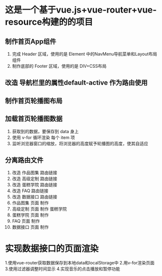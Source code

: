 # 这是一个基于vue.js+vue-router+vue-resource构建的的项目
## 制作首页App组件
1. 完成 Header 区域，使用的是 Element 中的NavMenu导航菜单和Layout布局组件
2. 制作底部的 Footer 区域，使用的是 DIV+CSS布局
## 改造 导航栏里的属性default-active 作为路由使用
## 制作首页轮播图布局
## 加载首页轮播图数据
1. 获取到的数据，要保存到 data 身上
2. 使用 v-for 循环渲染 每个 item 项
3. 监听浏览器窗口的缩放，将浏览器的高度赋予轮播图的高度，使其自适应
## 分离路由文件
1. 改造 作品图集 路由链接
2. 改造 高级定制 路由链接
3. 改造 蛋糕学院 路由链接
4. 改造 FAQ 路由链接
5. 改造 数据接口 路由链接
6. 作品图集 页面 制作
7. 高级定制 页面 制作  蛋糕学院
8. 蛋糕学院 页面 制作
9. FAQ 页面 制作
10. 数据接口 页面 制作
# 实现数据接口的页面渲染
1.使用vue-router获取数据保存到本地data和localStorage中
2.用v-for渲染页面
3.使用过滤器调整时间显示
4.实现音乐的点击播放和暂停功能




